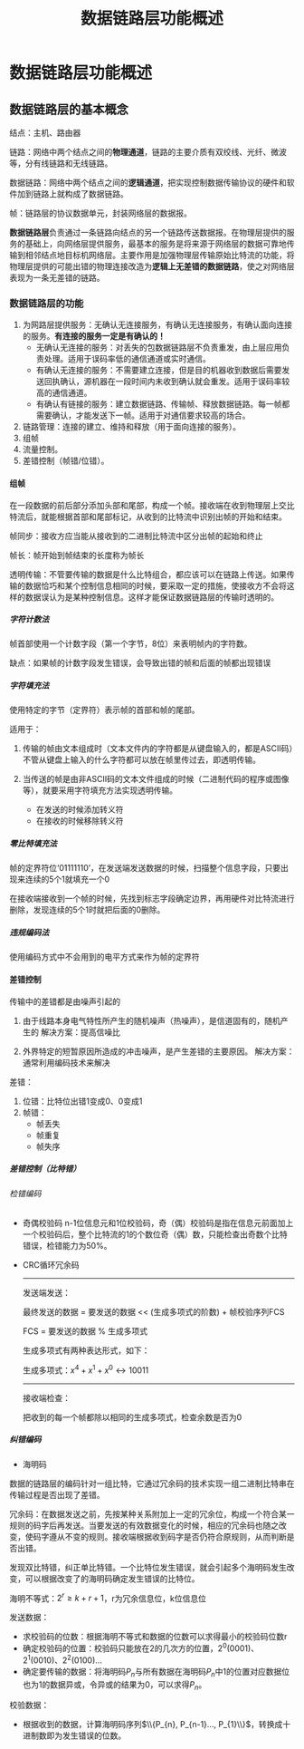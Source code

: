 ﻿---
title: '数据链路层功能概述'
tags: ['计算机网络','数据链路层']
---
# 数据链路层功能概述

## 数据链路层的基本概念

结点：主机、路由器

链路：网络中两个结点之间的**物理通道**，链路的主要介质有双绞线、光纤、微波等，分有线链路和无线链路。

数据链路：网络中两个结点之间的**逻辑通道**，把实现控制数据传输协议的硬件和软件加到链路上就构成了数据链路。

帧：链路层的协议数据单元，封装网络层的数据报。

**数据链路层**负责通过一条链路向结点的另一个链路传送数据报。在物理层提供的服务的基础上，向网络层提供服务，最基本的服务是将来源于网络层的数据可靠地传输到相邻结点地目标机网络层。主要作用是加强物理层传输原始比特流的功能，将物理层提供的可能出错的物理连接改造为**逻辑上无差错的数据链路**，使之对网络层表现为一条无差错的链路。

### 数据链路层的功能

1. 为网路层提供服务：无确认无连接服务，有确认无连接服务，有确认面向连接的服务。**有连接的服务一定是有确认的！**
   - 无确认无连接的服务：对丢失的包数据链路层不负责重发，由上层应用负责处理。适用于误码率低的通信通道或实时通信。
   - 有确认无连接的服务：不需要建立连接，但是目的机器收到数据后需要发送回执确认，源机器在一段时间内未收到确认就会重发。适用于误码率较高的通信通道。
   - 有确认有链接的服务：建立数据链路、传输帧、释放数据链路。每一帧都需要确认，才能发送下一帧。适用于对通信要求较高的场合。
2. 链路管理：连接的建立、维持和释放（用于面向连接的服务）。
3. 组帧
4. 流量控制。
5. 差错控制（帧错/位错）。

#### 组帧

在一段数据的前后部分添加头部和尾部，构成一个帧。接收端在收到物理层上交比特流后，就能根据首部和尾部标记，从收到的比特流中识别出帧的开始和结束。

帧同步：接收方应当能从接收到的二进制比特流中区分出帧的起始和终止

帧长：帧开始到帧结束的长度称为帧长

透明传输：不管要传输的数据是什么比特组合，都应该可以在链路上传送。如果传输的数据恰巧和某个控制信息相同的时候，要采取一定的措施，使接收方不会将这样的数据误认为是某种控制信息。这样才能保证数据链路层的传输时透明的。

##### 字符计数法

帧首部使用一个计数字段（第一个字节，8位）来表明帧内的字符数。

缺点：如果帧的计数字段发生错误，会导致出错的帧和后面的帧都出现错误

##### 字符填充法

使用特定的字节（定界符）表示帧的首部和帧的尾部。

适用于：
1. 传输的帧由文本组成时（文本文件内的字符都是从键盘输入的，都是ASCII码）不管从键盘上输入的什么字符都可以放在帧里传过去，即透明传输。

2. 当传送的帧是由非ASCII码的文本文件组成的时候（二进制代码的程序或图像等），就要采用字符填充方法实现透明传输。
   - 在发送的时候添加转义符
   - 在接收的时候移除转义符

##### 零比特填充法

帧的定界符位‘01111110’，在发送端发送数据的时候，扫描整个信息字段，只要出现来连续的5个1就填充一个0

在接收端接收到一个帧的时候，先找到标志字段确定边界，再用硬件对比特流进行删除，发现连续的5个1时就把后面的0删除。

##### 违规编码法

使用编码方式中不会用到的电平方式来作为帧的定界符

#### 差错控制

传输中的差错都是由噪声引起的

1. 由于线路本身电气特性所产生的随机噪声（热噪声），是信道固有的，随机产生的
   解决方案：提高信噪比

2. 外界特定的短暂原因所造成的冲击噪声，是产生差错的主要原因。
   解决方案：通常利用编码技术来解决

差错：

1. 位错：比特位出错1变成0、0变成1
2. 帧错：
   - 帧丢失
   - 帧重复
   - 帧失序

##### 差错控制（比特错）

###### 检错编码

- 奇偶校验码
  n-1位信息元和1位校验码，奇（偶）校验码是指在信息元前面加上一个校验码后，整个比特流的1的个数位奇（偶）数，只能检查出奇数个比特错误，检错能力为50%。
- CRC循环冗余码

  ******************

  发送端发送：
  
  最终发送的数据 = 要发送的数据 << (生成多项式的阶数) + 帧校验序列FCS

  FCS = 要发送的数据 % 生成多项式

  生成多项式有两种表达形式，如下：

  生成多项式：$x^{4}+x^{1}+x^{0} \leftrightarrow 10011$

  ******************

  接收端检查：

  把收到的每一个帧都除以相同的生成多项式，检查余数是否为0

##### 纠错编码

- 海明码

数据的链路层的编码针对一组比特，它通过冗余码的技术实现一组二进制比特串在传输过程是否出现了差错。

冗余码：在数据发送之前，先按某种关系附加上一定的冗余位，构成一个符合某一规则的码字后再发送。当要发送的有效数据变化的时候，相应的冗余码也随之改变，使码字遵从不变的规则。接收端根据收到码字是否仍符合原规则，从而判断是否出错。

发现双比特错，纠正单比特错。一个比特位发生错误，就会引起多个海明码发生改变，可以根据改变了的海明码确定发生错误的比特位。

海明不等式：$2^{r} \geq k + r + 1$，r为冗余信息位，k位信息位

发送数据：

- 求校验码的位数：根据海明不等式和数据的位数可以求得最小的校验码位数r
- 确定校验码的位置：校验码只能放在2的几次方的位置，$2^{0}(0001)、2^{1}(0010)、2^{2}(0100) ...$
- 确定要传输的数据：将海明码$P_{n}$与所有数据在海明码$P_{n}$中1的位置对应数据位也为1的数据异或，令异或的结果为0，可以求得$P_{n}$。

校验数据：

- 根据收到的数据，计算海明码序列$\\{P_{n}, P_{n-1}..., P_{1}\\}$，转换成十进制数即为发生错误的位数。
